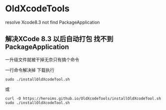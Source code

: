 # OldXcodeTools

resolve Xcode8.3 not find PackageApplication

## 解决XCode 8.3 以后自动打包 找不到PackageApplication

一升级文件就被干掉无奈只有搞个命令

一行命令解决掉
下载执行
``` shell
sudo ./installOldXcodeTool.sh
```
或
``` shell
curl -O https://heroims.github.io/OldXcodeTools/installOldXcodeTool.sh 
sudo ./installOldXcodeTool.sh

```

